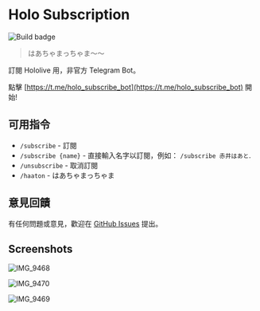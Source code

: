 # Holo Subscription
![Build badge](https://github.com/wabilin/holo-subscription/workflows/Build/badge.svg)
> はあちゃまっちゃま〜〜

訂閱 Hololive 用，非官方 Telegram Bot。

點擊 [https://t.me/holo_subscribe_bot](https://t.me/holo_subscribe_bot) 開始!

## 可用指令

- `/subscribe` - 訂閱
- `/subscribe {name}` - 直接輸入名字以訂閱，例如： `/subscribe 赤井はあと`.
- `/unsubscribe` - 取消訂閱
- `/haaton` - はあちゃまっちゃま

## 意見回饋
有任何問題或意見，歡迎在 [GitHub Issues](https://github.com/wabilin/holo-subscription/issues) 提出。

## Screenshots

![IMG_9468](https://user-images.githubusercontent.com/2549826/89192999-4d084680-d5e0-11ea-935f-fdbf5e78ae42.jpg)

![IMG_9470](https://user-images.githubusercontent.com/2549826/89193027-55f91800-d5e0-11ea-9f5b-5b1f237cc47b.jpg)

![IMG_9469](https://user-images.githubusercontent.com/2549826/89193014-51346400-d5e0-11ea-9050-0314b9745209.jpg)

